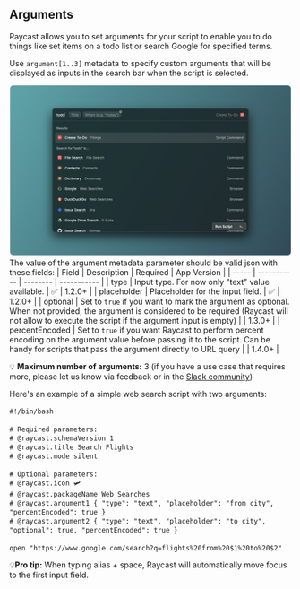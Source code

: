## Arguments

Raycast allows you to set arguments for your script to enable you to do things like set items on a todo list or search Google for specified terms.

Use `argument[1..3]` metadata to specify custom arguments that will be displayed as inputs in the search bar when the script is selected.

![Custom arguments](/images/screenshots/custom-arguments.png)
 The value of the argument metadata parameter should be valid json with these fields:
| Field | Description | Required | App Version |
| ----- | ----------- | -------- | ----------- |
| type | Input type. For now only "text" value available. | ✅ | 1.2.0+ |
| placeholder | Placeholder for the input field. | ✅ | 1.2.0+ |
| optional | Set to `true` if you want to mark the argument as optional. When not provided, the argument is considered to be required (Raycast will not allow to execute the script if the argument input is empty) |   | 1.3.0+ |
| percentEncoded | Set to `true` if you want Raycast to perform percent encoding on the argument value before passing it to the script. Can be handy for scripts that pass the argument directly to URL query |   | 1.4.0+ |

💡 **Maximum number of arguments:** 3 (if you have a use case that requires more, please let us know via feedback or in the [Slack community](https://www.raycast.com/community))

Here's an example of a simple web search script with two arguments:

```
#!/bin/bash

# Required parameters:
# @raycast.schemaVersion 1
# @raycast.title Search Flights
# @raycast.mode silent

# Optional parameters:
# @raycast.icon 🛩
# @raycast.packageName Web Searches
# @raycast.argument1 { "type": "text", "placeholder": "from city", "percentEncoded": true }
# @raycast.argument2 { "type": "text", "placeholder": "to city", "optional": true, "percentEncoded": true }

open "https://www.google.com/search?q=flights%20from%20$1%20to%20$2"

```

💡**Pro tip:** When typing alias + space, Raycast will automatically move focus to the first input field.
